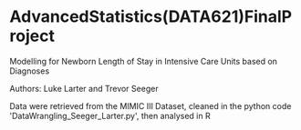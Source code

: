 # AdvancedStatistics(DATA621)FinalProject
Modelling for Newborn Length of Stay in Intensive Care Units based on Diagnoses

Authors: Luke Larter and Trevor Seeger


Data were retrieved from the MIMIC III Dataset, cleaned in the python code 'DataWrangling_Seeger_Larter.py', then analysed in R 
